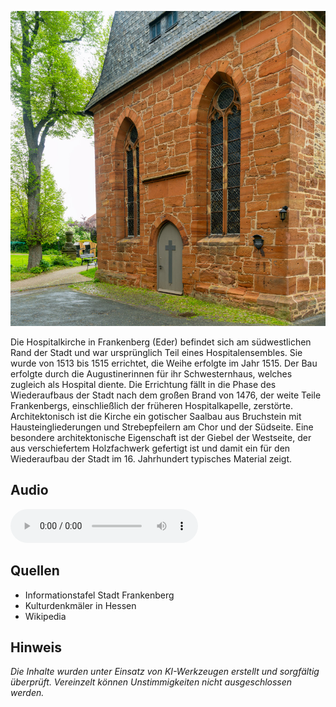 ![Hospitalkirche](./images/frankenberg/p9.jpg)

Die Hospitalkirche in Frankenberg (Eder) befindet sich am südwestlichen Rand der Stadt und war ursprünglich Teil eines Hospitalensembles. Sie wurde von 1513 bis 1515 errichtet, die Weihe erfolgte im Jahr 1515. Der Bau erfolgte durch die Augustinerinnen für ihr Schwesternhaus, welches zugleich als Hospital diente. Die Errichtung fällt in die Phase des Wiederaufbaus der Stadt nach dem großen Brand von 1476, der weite Teile Frankenbergs, einschließlich der früheren Hospitalkapelle, zerstörte. Architektonisch ist die Kirche ein gotischer Saalbau aus Bruchstein mit Hausteingliederungen und Strebepfeilern am Chor und der Südseite. Eine besondere architektonische Eigenschaft ist der Giebel der Westseite, der aus verschiefertem Holzfachwerk gefertigt ist und damit ein für den Wiederaufbau der Stadt im 16. Jahrhundert typisches Material zeigt.

## Audio

<audio controls class="full-width-audio">
  <source src="locales/frankenberg/de/p9.mp3" type="audio/mpeg">
  Dein Browser unterstützt kein Audioelement.
</audio>

## Quellen

- Informationstafel Stadt Frankenberg
- Kulturdenkmäler in Hessen
- Wikipedia

## Hinweis

_Die Inhalte wurden unter Einsatz von KI-Werkzeugen erstellt und sorgfältig überprüft. Vereinzelt können Unstimmigkeiten nicht ausgeschlossen werden._